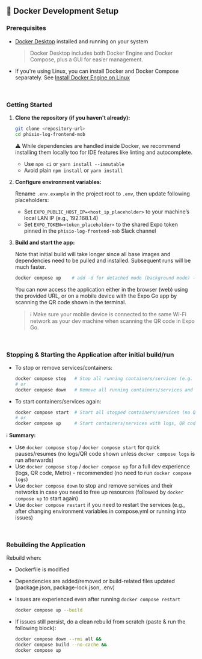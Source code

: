 ## 🐳 Docker Development Setup

### Prerequisites

- [Docker Desktop](https://www.docker.com/products/docker-desktop/) installed and running on your system
  > Docker Desktop includes both Docker Engine and Docker Compose, plus a GUI for easier management.
- If you're using Linux, you can install Docker and Docker Compose separately. See [Install Docker Engine on Linux](https://docs.docker.com/engine/install/)

<br>

### Getting Started

1. **Clone the repository (if you haven't already):**

   ```bash
   git clone <repository-url>
   cd phisio-log-frontend-mob
   ```

   ⚠️ While dependencies are handled inside Docker, we recommend installing them locally too for IDE features like linting and autocomplete.
   - Use `npm ci` or `yarn install --immutable`
   - Avoid plain `npm install` or `yarn install`

2. **Configure environment variables:**

   Rename `.env.example` in the project root to `.env`, then update following placeholders:
   - Set `EXPO_PUBLIC_HOST_IP=<host_ip_placeholder>` to your machine’s local LAN IP (e.g., 192.168.1.4)
   - Set `EXPO_TOKEN=<token_placeholder>` to the shared Expo token pinned in the `phisio-log-frontend-mob` Slack channel

3. **Build and start the app:**

   Note that initial build will take longer since all base images and dependencies need to be pulled and installed. Subsequent runs will be much faster.

   ```bash
   docker compose up    # add -d for detached mode (background mode) - leaves terminal free
   ```

   You can now access the application either in the browser (web) using the provided URL, or on a mobile device with the Expo Go app by scanning the QR code shown in the terminal.

   > ℹ️ Make sure your mobile device is connected to the same Wi-Fi network as your dev machine when scanning the QR code in Expo Go.

<br>

### Stopping & Starting the Application after initial build/run

- To stop or remove services/containers:

  ```bash
  docker compose stop   # Stop all running containers/services (e.g. expo and mock-api)
  # or
  docker compose down   # Remove all running containers/services and their associated networks
  ```

- To start containers/services again:

  ```bash
  docker compose start  # Start all stopped containers/services (no QR code or Metro interface shown) - only if 'docker compose stop' was run
  # or
  docker compose up     # Start containers/services with logs, QR code, and Metro interface - must be used if 'docker compose down' was run
  ```

ℹ️ **Summary:**

- Use `docker compose stop` / `docker compose start` for quick pauses/resumes (no logs/QR code shown unless `docker compose logs` is run afterwards)
- Use `docker compose stop` / `docker compose up` for a full dev experience (logs, QR code, Metro) - recommended (no need to run `docker compose logs`)
- Use `docker compose down` to stop and remove services and their networks in case you need to free up resources (followed by `docker compose up` to start again)
- Use `docker compose restart` if you need to restart the services (e.g., after changing environment variables in compose.yml or running into issues)

<br>

### Rebuilding the Application

Rebuild when:

- Dockerfile is modified
- Dependencies are added/removed or build-related files updated (package.json, package-lock.json, .env)
- Issues are experienced even after running `docker compose restart`

  ```bash
  docker compose up --build
  ```

* If issues still persist, do a clean rebuild from scratch (paste & run the following block):

  ```bash
  docker compose down --rmi all &&
  docker compose build --no-cache &&
  docker compose up
  ```
